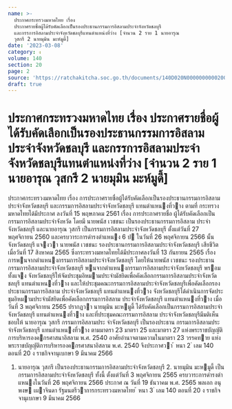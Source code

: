 ```yaml
---
name: >-
  ประกาศกระทรวงมหาดไทย เรื่อง
  ประกาศรายชื่อผู้ได้รับคัดเลือกเป็นรองประธานกรรมการอิสลามประจำจังหวัดชลบุรี
  และกรรการอิสลามประจำจังหวัดชลบุรีแทนตำแหน่งที่ว่าง [จำนวน 2 ราย 1 นายอารุณ
  วุสกรี 2 นายมุมิน มะห์มูดี้]
date: '2023-03-08'
category: ง
volume: 140
section: 20
page: 2
source: 'https://ratchakitcha.soc.go.th/documents/140D020N0000000000200.pdf'
draft: true
---
```


# ประกาศกระทรวงมหาดไทย เรื่อง ประกาศรายชื่อผู้ได้รับคัดเลือกเป็นรองประธานกรรมการอิสลามประจำจังหวัดชลบุรี และกรรการอิสลามประจำจังหวัดชลบุรีแทนตำแหน่งที่ว่าง [จำนวน 2 ราย 1 นายอารุณ วุสกรี 2 นายมุมิน มะห์มูดี้]

ประกาศกระทรวงมหาดไทย เรื่อง การประกาศรายชื่อผู้ได้รับคัดเลือกเป็นรองประธานกรรมการอิสลามประจําจังหวัดชลบุรี และกรรมการอิสลามประจําจังหวัดชลบุรี แทนตําแหนงที่วาง ตามที่ กระทรวงมหาดไทยได้มีประกาศ ลงวันที่ 15 พฤษภาคม 2561 เรื่อง การประกาศรายชื่อ ผู้ได้รับคัดเลือกเป็นกรรมการอิสลามประจําจังหวัด โดยมี นายพนัส เวชชนะ เป็นรองประธานกรรมการอิสลาม ประจําจังหวัดชลบุรี และนายอารุณ วุสกรี เป็นกรรมการอิสลามประจําจังหวัดชลบุรี ตั้งแต่วันที่ 27 พฤศจิกายน 2560 และครบวาระการดํารงตําแหนง 6 ป ในวันที่ 26 พฤศจิกายน 2566 นั้น จังหวัดชลบุรี แจงวา นายพนัส เวชชนะ รองประธานกรรมการอิสลามประจําจังหวัดชลบุรี เสียชีวิตเมื่อวันที่ 17 สิงหาคม 2565 ซึ่งกระทรวงมหาดไทยได้มีประกาศลงวันที่ 13 กันยายน 2565 เรื่อง การพนจากตําแหนงกรรมการอิสลามประจําจังหวัดชลบุรี โดยให้นายพนัส เวชชนะ รองประธาน กรรมการอิสลามประจําจังหวัดชลบุรี พนจากตําแหนงกรรมการอิสลามประจําจังหวัดชลบุรี พรอมทั้งแจง จังหวัดชลบุรีให้จัดประชุมอิหมามประจํามัสยิดเพื่อคัดเลือกกรรมการอิสลามประจําจังหวัดชลบุรี แทนตําแหนงที่วาง และให้ประชุมคณะกรรมการอิสลามประจําจังหวัดชลบุรีเพื่อคัดเลือกรองประธานกรรมการอิสลาม ประจําจังหวัดชลบุรี แทนตําแหนงที่วาง จังหวัดชลบุรีได้ดําเนินการจัดประชุมอิหมามประจํามัสยิดเพื่อคัดเลือกกรรมการอิสลาม ประจําจังหวัดชลบุรี แทนตําแหนงที่วาง เมื่อวันที่ 3 พฤศจิกายน 2565 ปรากฏวา นายมุมิน มะหมูดี้ ได้รับคัดเลือกเป็นกรรมการอิสลามประจําจังหวัดชลบุรี แทนตําแหนงที่วาง และที่ประชุมคณะกรรมการอิสลาม ประจําจังหวัดชลบุรีมีมติเห็นชอบให้ นายอารุณ วุสกรี กรรมการอิสลามประ จําจังหวัดชลบุรี เป็นรองประธาน กรรมการอิสลามประจําจังหวัดชลบุรี แทนตําแหนงที่วาง ตามมาตรา 23 มาตรา 25 และมาตรา 27 แห่งพระราชบัญญัติการบริหารองคกรศาสนาอิสลาม พ.ศ. 2540 อาศัยอํานาจตามความในมาตรา 23 วรรคทาย แห่งพระราชบัญญัติการบริหารองคกรศาสนาอิสลาม พ.ศ. 2540 จึงประกาศวา ้ หนา 2 ่ เลม 140 ตอนที่ 20 ง ราชกิจจานุเบกษา 9 มีนาคม 2566

1. นายอารุณ วุสกรี เป็นรองประธานกรรมการอิสลามประจําจังหวัดชลบุรี 2. นายมุมิน มะหมูดี้ เป็นกรรมการอิสลามประจําจังหวัดชลบุรี ทั้งนี้ ตั้งแต่วันที่ 3 พฤศจิกายน 2565 ครบวาระการดํารงตําแหนงในวันที่ 26 พฤศจิกายน 2566 ประกาศ ณ วันที่ 19 ธันวาคม พ.ศ. 2565 พลเอก อนุพงษ เผาจินดา รัฐมนตรีวาการกระทรวงมหาดไทย ้ หนา 3 ่ เลม 140 ตอนที่ 20 ง ราชกิจจานุเบกษา 9 มีนาคม 2566
